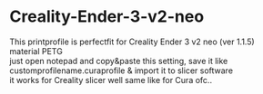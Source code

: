 # Creality-Ender-3-v2-neo <br>
This printprofile is perfectfit for Creality Ender 3 v2 neo (ver 1.1.5) <br>
material PETG <br>
just open notepad and copy&paste this setting, save it like customprofilename.curaprofile & import it to slicer software <br>
it works for Creality slicer well same like for Cura ofc..
 <br>
